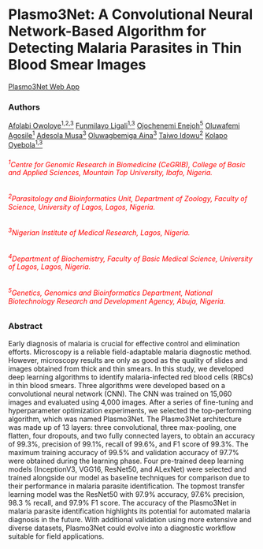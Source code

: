 # Plasmo3Net: A Convolutional Neural Network-Based Algorithm for Detecting Malaria Parasites in Thin Blood Smear Images
[Plasmo3Net Web App](https://plasmo3net.streamlit.app)
### Authors
[Afolabi Owoloye<sup>1,2,3</sup>](https://www.linkedin.com/in/afolabi-owoloye-a1b8a5b5/)
[Funmilayo Ligali<sup>1,3</sup>](https://www.linkedin.com/in/samuel-olawale-olubode-6191a81aa/)
[Ojochenemi Enejoh<sup>5</sup>](https://www.linkedin.com/in/adewale-ogunleye-09029684/)
[Oluwafemi Agosile<sup>1</sup>](https://www.linkedin.com/in/samuel-olawale-olubode-6191a81aa/)
[Adesola Musa<sup>3</sup>](https://www.linkedin.com/in/adewale-ogunleye-09029684/)
[Oluwagbemiga Aina<sup>3</sup>](https://www.linkedin.com/in/adewale-ogunleye-09029684/)
[Taiwo Idowu<sup>2</sup>](https://scholar.google.com/citations?hl=en&user=ViS6ndQAAAAJ)
[Kolapo Oyebola<sup>1,3</sup>](https://www.linkedin.com/in/kolapo-oyebola-phd-67493836/)


<h6 style='color: red;'><sup>1</sup>Centre for Genomic Research in Biomedicine (CeGRIB), College of Basic and Applied Sciences, Mountain Top University, Ibafo, Nigeria.</h6>
<h6 style='color: red;'><sup>2</sup>Parasitology and Bioinformatics Unit, Department of Zoology, Faculty of Science, University of Lagos, Lagos, Nigeria.</h6>
<h6 style='color: red;'><sup>3</sup>Nigerian Institute of Medical Research, Lagos, Nigeria.</h6>
<h6 style='color: red;'><sup>4</sup>Department of Biochemistry, Faculty of Basic Medical Science, University of Lagos, Lagos, Nigeria.</h6>
<h6 style='color: red;'><sup>5</sup>Genetics, Genomics and Bioinformatics Department, National Biotechnology Research and Development Agency, Abuja, Nigeria.</h6>

### Abstract
Early diagnosis of malaria is crucial for effective control and elimination efforts. Microscopy is a reliable field-adaptable malaria diagnostic method. However, microscopy results are only as good as the quality of slides and images obtained from thick and thin smears. In this study, we developed deep learning algorithms to identify malaria-infected red blood cells (RBCs) in thin blood smears. Three algorithms were developed based on a convolutional neural network (CNN). The CNN was trained on 15,060 images and evaluated using 4,000 images. After a series of fine-tuning and hyperparameter optimization experiments, we selected the top-performing algorithm, which was named Plasmo3Net. The Plasmo3Net architecture was made up of 13 layers: three convolutional, three max-pooling, one flatten, four dropouts, and two fully connected layers, to obtain an accuracy of 99.3%, precision of 99.1%, recall of 99.6%, and F1 score of 99.3%. The maximum training accuracy of 99.5% and validation accuracy of 97.7% were obtained during the learning phase. Four pre-trained deep learning models (InceptionV3, VGG16, ResNet50, and ALexNet) were selected and trained alongside our model as baseline techniques for comparison due to their performance in malaria parasite identification. The topmost transfer learning model was the ResNet50 with 97.9% accuracy, 97.6% precision, 98.3 % recall, and 97.9% F1 score. The accuracy of the Plasmo3Net in malaria parasite identification highlights its potential for automated malaria diagnosis in the future. With additional validation using more extensive and diverse datasets, Plasmo3Net could evolve into a diagnostic workflow suitable for field applications.
